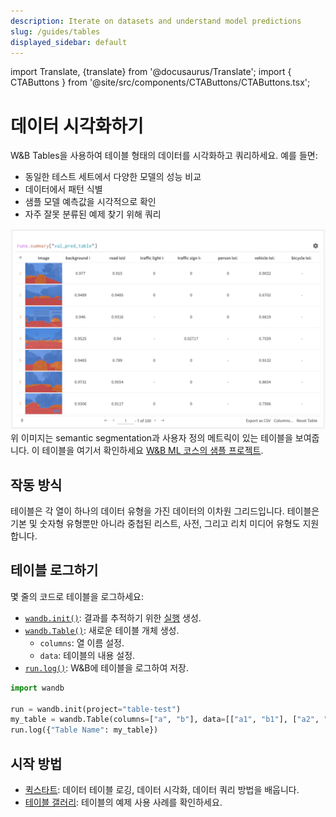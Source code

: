 ```yaml
---
description: Iterate on datasets and understand model predictions
slug: /guides/tables
displayed_sidebar: default
---
```

import Translate, {translate} from '@docusaurus/Translate';
import { CTAButtons } from '@site/src/components/CTAButtons/CTAButtons.tsx';

# 데이터 시각화하기

<CTAButtons productLink="https://wandb.ai/wandb/examples/reports/AlphaFold-ed-Proteins-in-W-B-Tables--Vmlldzo4ODc0MDc" colabLink="https://colab.research.google.com/github/wandb/examples/blob/master/colabs/datasets-predictions/W%26B_Tables_Quickstart.ipynb"/>

W&B Tables을 사용하여 테이블 형태의 데이터를 시각화하고 쿼리하세요. 예를 들면:

* 동일한 테스트 세트에서 다양한 모델의 성능 비교
* 데이터에서 패턴 식별
* 샘플 모델 예측값을 시각적으로 확인
* 자주 잘못 분류된 예제 찾기 위해 쿼리


![](/images/data_vis/tables_sample_predictions.png)
위 이미지는 semantic segmentation과 사용자 정의 메트릭이 있는 테이블을 보여줍니다. 이 테이블을 여기서 확인하세요 [W&B ML 코스의 샘플 프로젝트](https://wandb.ai/av-team/mlops-course-001).

## 작동 방식

테이블은 각 열이 하나의 데이터 유형을 가진 데이터의 이차원 그리드입니다. 테이블은 기본 및 숫자형 유형뿐만 아니라 중첩된 리스트, 사전, 그리고 리치 미디어 유형도 지원합니다.

## 테이블 로그하기

몇 줄의 코드로 테이블을 로그하세요:

- [`wandb.init()`](../../ref/python/init.md): 결과를 추적하기 위한 [실행](../runs/intro.md) 생성.
- [`wandb.Table()`](../../ref/python/data-types/table.md): 새로운 테이블 개체 생성.
  - `columns`: 열 이름 설정.
  - `data`: 테이블의 내용 설정.
- [`run.log()`](../../ref/python/log.md): W&B에 테이블을 로그하여 저장.

```python showLineNumbers
import wandb

run = wandb.init(project="table-test")
my_table = wandb.Table(columns=["a", "b"], data=[["a1", "b1"], ["a2", "b2"]])
run.log({"Table Name": my_table})
```

## 시작 방법
* [퀵스타트](./tables-walkthrough.md): 데이터 테이블 로깅, 데이터 시각화, 데이터 쿼리 방법을 배웁니다.
* [테이블 갤러리](./tables-gallery.md): 테이블의 예제 사용 사례를 확인하세요.